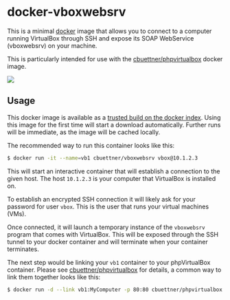 # docker-vboxwebsrv

This is a minimal [docker](https://www.docker.io) image that allows you to connect to a computer running VirtualBox
through SSH and expose its SOAP WebService (vboxwebsrv) on your machine.

This is particularly intended for use with the [cbuettner/phpvirtualbox](https://github.com/cbuettner/docker-phpvirtualbox)
docker image.

![](https://cloud.githubusercontent.com/assets/776829/3137332/d8500a54-e850-11e3-921d-479d43c9c80a.png)

## Usage

This docker image is available as a [trusted build on the docker index](https://index.docker.io/u/cbuettner/vboxwebsrv/).
Using this image for the first time will start a download automatically.
Further runs will be immediate, as the image will be cached locally.

The recommended way to run this container looks like this:

```bash
$ docker run -it --name=vb1 cbuettner/vboxwebsrv vbox@10.1.2.3
```

This will start an interactive container that will establish a connection to the given host.
The host `10.1.2.3` is your computer that VirtualBox is installed on.

To establish an encrypted SSH connection it will likely ask for your password for user `vbox`.
This is the user that runs your virtual machines (VMs).

Once connected, it will launch a temporary instance of the  `vboxwebsrv` program that comes with VirtualBox.
This will be exposed through the SSH tunnel to your docker container and will terminate when your container
terminates.

The next step would be linking your `vb1` container to your phpVirtualBox container.
Please see [cbuettner/phpvirtualbox](https://github.com/cbuettner/docker-phpvirtualbox) for details, a common
way to link them together looks like this:

```bash
$ docker run -d --link vb1:MyComputer -p 80:80 cbuettner/phpvirtualbox
```
